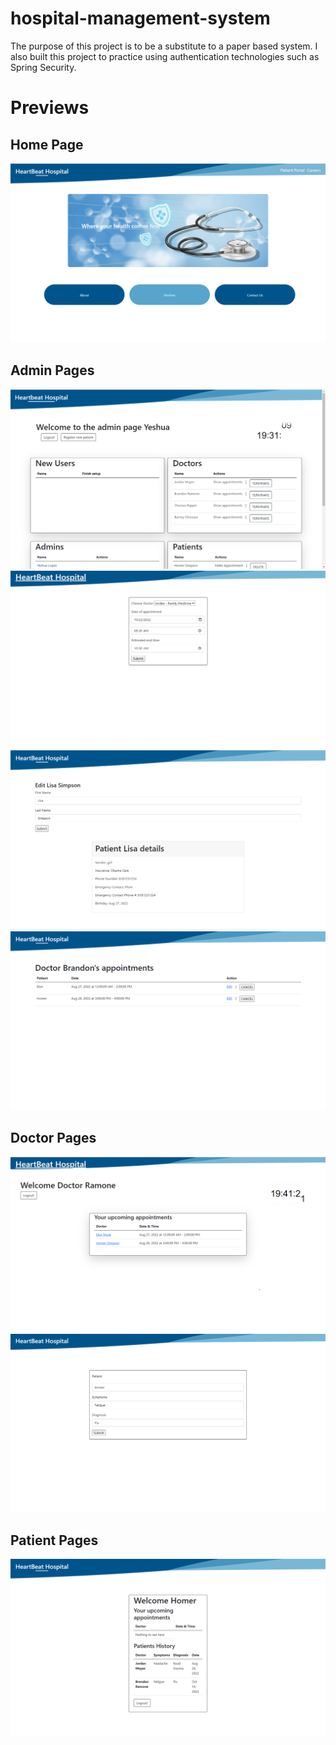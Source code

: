 # hospital-management-system

The purpose of this project is to be a substitute to a paper based system.
I also built this project to practice using authentication technologies such as Spring Security.

# Previews

## Home Page
![Home Page](./RMAssets/HomePage.png)

## Admin Pages
![Admin Dashboard](./RMAssets/Dashboard.png)
![Admin Make Appointment](./RMAssets/MakeAppointment.png)
![Admin Edit User](./RMAssets/PatientInfo.png)
![Admin Show Appointment](./RMAssets/ShowAppointments.png)

## Doctor Pages
![Doctor Show Appointment](./RMAssets/DoctorsAppointments.png)
![Doctor Give Diagnosis](./RMAssets/PatientAppointment.png)
## Patient Pages
![Patient View](./RMAssets/PatientView.png)
